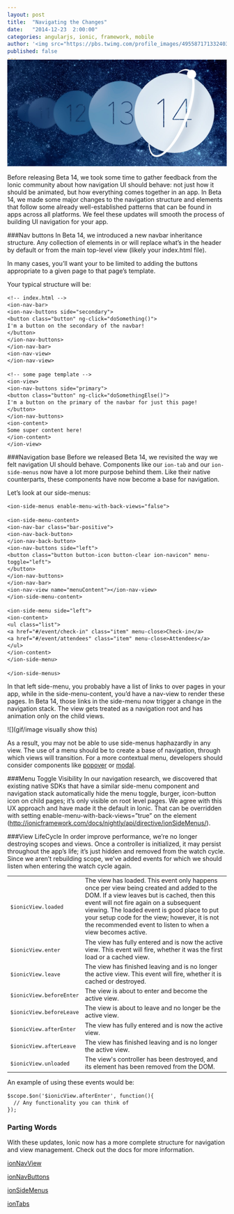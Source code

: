 ```yaml
---
layout: post
title:  "Navigating the Changes"
date:   "2014-12-23  2:00:00"
categories: angularjs, ionic, framework, mobile
author: '<img src="https://pbs.twimg.com/profile_images/495587171332403200/tO9oMmCn.png" class="author-icon"><a href="https://twitter.com/mhartington">Mike</a>'
published: false
---
```


<img class="showcase-image" src="/img/blog/b14-header.jpg" style="margin-top:-20px;">

Before releasing Beta 14, we took some time to gather feedback from the Ionic community about how navigation UI should behave: not just how it should be animated, but how
everything comes together in an app. In Beta 14, we made some major changes to the navigation structure and elements that follow some already well-established patterns
that can be found in apps across all platforms. We feel these updates will smooth the process of building UI navigation for your app.

<!-- more -->
###Nav buttons
In Beta 14, we introduced a new navbar inheritance structure. Any collection of elements in <ion-nav-buttons> or <ion-nav-title> will replace what’s in the header by default or from the main top-level view (likely your index.html file).

In many cases, you’ll want your <ion-nav-bar> to be limited to adding the buttons appropriate to a given page to that page’s template.

Your typical structure will be:

```
<!-- index.html -->
<ion-nav-bar>
<ion-nav-buttons side="secondary">
<button class="button" ng-click="doSomething()">
I'm a button on the secondary of the navbar!
</button>
</ion-nav-buttons>
</ion-nav-bar>
<ion-nav-view>
</ion-nav-view>

<!-- some page template -->
<ion-view>
<ion-nav-buttons side="primary">
<button class="button" ng-click="doSomethingElse()">
I'm a button on the primary of the navbar for just this page!
</button>
</ion-nav-buttons>
<ion-content>
Some super content here!
</ion-content>
</ion-view>
```

###Navigation base
Before we released Beta 14, we revisited the way we felt navigation UI should behave. Components like our `ion-tab` and our `ion-side-menus` now have a lot more purpose behind them. Like their native counterparts, these components have now become a base for navigation.



Let’s look at our side-menus:

```
<ion-side-menus enable-menu-with-back-views="false">

<ion-side-menu-content>
<ion-nav-bar class="bar-positive">
<ion-nav-back-button>
</ion-nav-back-button>
<ion-nav-buttons side="left">
<button class="button button-icon button-clear ion-navicon" menu-toggle="left">
</button>
</ion-nav-buttons>
</ion-nav-bar>
<ion-nav-view name="menuContent"></ion-nav-view>
</ion-side-menu-content>

<ion-side-menu side="left">
<ion-content>
<ul class="list">
<a href="#/event/check-in" class="item" menu-close>Check-in</a>
<a href="#/event/attendees" class="item" menu-close>Attendees</a>
</ul>
</ion-content>
</ion-side-menu>

</ion-side-menus>
```

In that left side-menu, you probably have a list of links to over pages in your app, while in the side-menu-content, you’d have a nav-view to render these pages. In Beta 14, those links in the side-menu now trigger a change in the navigation stack. The view gets treated as a navigation root and has animation only on the child views.

![](gif/image visually show this)

As a result, you may not be able to use side-menus haphazardly in any view. The use of a menu should be to create a base of navigation, through which views will transition. For a more contextual menu, developers should consider components like [popover](http://codepen.io/ionic/pen/GpCst) or [modal](http://codepen.io/ionic/pen/gblny).



###Menu Toggle Visibility
In our navigation research, we discovered that existing native SDKs that have a similar side-menu component and navigation stack automatically hide the menu toggle, burger, icon-button icon on child pages; it’s only visible on root level pages. We agree with this UX approach and have made it the default in Ionic. That can be overridden with setting enable-menu-with-back-views=”true” on the <ion-side-menus> element
(http://ionicframework.com/docs/nightly/api/directive/ionSideMenus/).

###View LifeCycle
In order improve performance, we’re no longer destroying scopes and views. Once a controller is initialized, it may persist throughout the app’s life; it’s just hidden and removed from the watch cycle. Since we aren’t rebuilding scope, we’ve added events for which we should listen when entering the watch cycle again.


<table class="table">
<tr>
<td><code>$ionicView.loaded</code></td>
<td>The view has loaded. This event only happens once per view being created and added to the DOM. If a view leaves but is cached, then this event will not fire again on a subsequent viewing. The loaded event is good place to put your setup code for the view; however, it is not the recommended event to listen to when a view becomes active.</td>
</tr>
<tr>
<td><code>$ionicView.enter</code></td>
<td>The view has fully entered and is now the active view.
This event will fire, whether it was the first load or a cached view.</td>
</tr>
<tr>
<td><code>$ionicView.leave</code></td>
<td>The view has finished leaving and is no longer the
active view. This event will fire, whether it is cached or destroyed.</td>
</tr>
<tr>
<td><code>$ionicView.beforeEnter</code></td>
<td>The view is about to enter and become the active view.</td>
</tr>
<tr>
<td><code>$ionicView.beforeLeave</code></td>
<td>The view is about to leave and no longer be the active view.</td>
</tr>
<tr>
<td><code>$ionicView.afterEnter</code></td>
<td>The view has fully entered and is now the active view.</td>
</tr>
<tr>
<td><code>$ionicView.afterLeave</code></td>
<td>The view has finished leaving and is no longer the active view.</td>
</tr>
<tr>
<td><code>$ionicView.unloaded</code></td>
<td>The view's controller has been destroyed, and its element has been
removed from the DOM.</td>
</tr>
</table>

An example of using these events would be:

```
$scope.$on('$ionicView.afterEnter', function(){
  // Any functionality you can think of
});
```



### Parting Words

With these updates, Ionic now has a more complete structure for navigation and view management. Check out the docs for more information.

[ionNavView](http://ionicframework.com/docs/api/directive/ionNavView/)

[ionNavButtons](http://ionicframework.com/docs/api/directive/ionNavButtons/)

[ionSideMenus](http://ionicframework.com/docs/api/directive/ionSideMenus/)

[ionTabs](http://ionicframework.com/docs/api/directive/ionTabs/)

	
